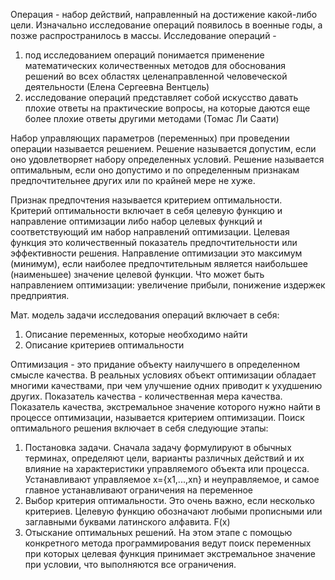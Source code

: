 Операция - набор действий, направленный на достижение какой-либо цели.
Изначально исследование операций появилось в военные годы, а позже распространилось в массы.
Исследование операций - 
1. под исследованием операций понимается применение математических количественных методов для обоснования решений во всех областях целенаправленной человеческой деятельности (Елена Сергеевна Вентцель)
2. исследование операций представляет собой искусство давать плохие ответы на практические вопросы, на которые даются еще более плохие ответы другими методами (Томас Ли Саати)

Набор управляющих параметров (переменных) при проведении операции называется решением. Решение называется допустим, если оно удовлетворяет набору определенных условий.
Решение называется оптимальным, если оно допустимо и по определенным признакам предпочтительнее других или по крайней мере не хуже.

Признак предпочтения называется критерием оптимальности.
Критерий оптимальности включает в себя целевую функцию и направление оптимизации либо набор целевых функций и соответствующий им набор направлений оптимизации.
Целевая функция это количественный показатель предпочтительности или эффективности решения.
Направление оптимизации это максимум (минимум), если наиболее предпочтительным является наибольшее (наименьшее) значение целевой функции.
Что может быть направлением оптимизации: увеличение прибыли, понижение издержек предприятия.

Мат. модель задачи исследования операций включает в себя:
1. Описание переменных, которые необходимо найти
2. Описание критериев оптимальности

Оптимизация - это придание объекту наилучшего в определенном смысле качества.
В реальных условиях объект оптимизации обладает многими качествами, при чем улучшение одних приводит к ухудшению других.
Показатель качества - количественная мера качества.
Показатель качества, экстремальное значение которого нужно найти в процессе оптимизации, называется критерием оптимизации.
Поиск оптимального решения включает в себя следующие этапы:
1. Постановка задачи. Сначала задачу формулируют в обычных терминах, определяют цели, варианты различных действий и их влияние на характеристики управляемого объекта или процесса. Устанавливают управляемое x={x1,...,xn} и неуправляемое, и самое главное устанавливают ограничения на переменное
2. Выбор критерия оптимальности. Это очень важно, если несколько критериев. Целевую функцию обозначают любыми прописными или заглавными буквами латинского алфавита. F(x)
3. Отыскание оптимальных решений. На этом этапе с помощью конкретного метода программирования ведут поиск переменных при которых целевая функция принимает экстремальное значение при условии, что выполняются все ограничения.